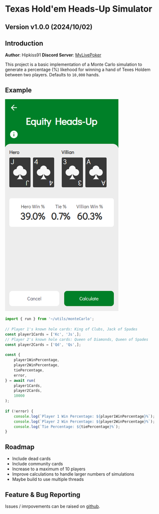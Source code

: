 # Texas Hold'em Heads-Up Simulator

## Version v1.0.0 (2024/10/02)

## Introduction

**Author**: Hipkiss91
**Discord Server**: [MyLivePoker](https://discord.gg/qejnZwZ)

This project is a basic implementation of a Monte Carlo simulation to generate a percentage (%) likehood for winning a hand of Texes Holdem between two players. Defaults to `10,000` hands.

## Example

![Texas Holdem Headup Example](src/assets/example.png)

```js
import { run } from '~/utils/monteCarlo';

// Player 1's known hole cards: King of Clubs, Jack of Spades
const player1Cards = ['Kc', 'Js',];
// Player 2's known hole cards: Queen of Diamonds, Queen of Spades
const player2Cards = ['Qd', 'Qs',];

const {
    player1WinPercentage,
    player2WinPercentage,
    tiePercentage,
    error,
} = await run(
    player1Cards,
    player2Cards,
    10000
);

if (!error) {
    console.log(`Player 1 Win Percentage: ${player1WinPercentage}%`);
    console.log(`Player 2 Win Percentage: ${player2WinPercentage}%`);
    console.log(`Tie Percentage: ${tiePercentage}%`);
}
```

## Roadmap

- Include dead cards
- Include community cards
- Increase to a maximum of 10 players
- Improve calculations to handle larger numbers of simulations
- Maybe build to use multiple threads

## Feature & Bug Reporting

Issues / imrpovements can be raised on [github](https://github.com/hipkiss91/texas-hold-em-heads-up).
